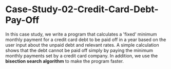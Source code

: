 # Case-Study-02-Credit-Card-Debt-Pay-Off

In this case study, we write a program that calculates a 'fixed' minimum monthly payment for a credit card debt to be paid off in a year based on the user input about the unpaid debt and relevant rates. A simple calculation shows that the debt cannot be paid off simply by paying the minimum monthly payments set by a credit card company. In addition, we use the **bisection search algorithm** to make the program faster.
